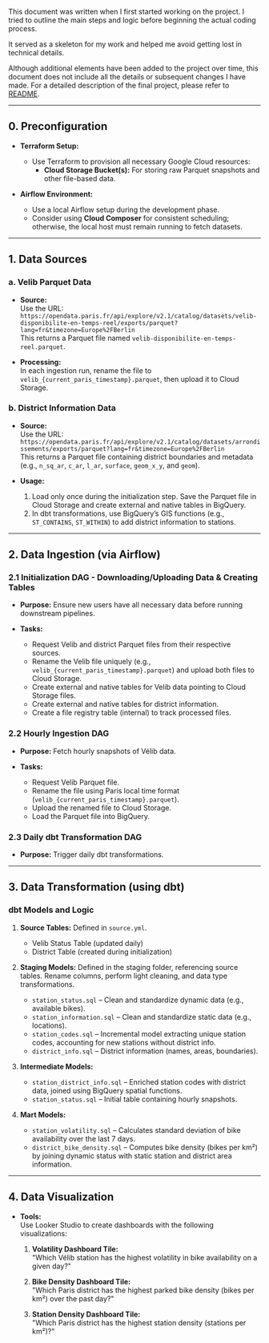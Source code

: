 This document was written when I first started working on the project. I tried to outline the main steps and logic before beginning the actual coding process.

It served as a skeleton for my work and helped me avoid getting lost in technical details.

Although additional elements have been added to the project over time, this document does not include all the details or subsequent changes I have made. For a detailed description of the final project, please refer to [README](../README.md).

---

## 0. Preconfiguration

- **Terraform Setup:**  
  - Use Terraform to provision all necessary Google Cloud resources:
    - **Cloud Storage Bucket(s):** For storing raw Parquet snapshots and other file-based data.

- **Airflow Environment:**  
  - Use a local Airflow setup during the development phase.
  - Consider using **Cloud Composer** for consistent scheduling; otherwise, the local host must remain running to fetch datasets.

---

## 1. Data Sources

### a. Velib Parquet Data
- **Source:**  
  Use the URL:  
  `https://opendata.paris.fr/api/explore/v2.1/catalog/datasets/velib-disponibilite-en-temps-reel/exports/parquet?lang=fr&timezone=Europe%2FBerlin`  
  This returns a Parquet file named `velib-disponibilite-en-temps-reel.parquet`.

- **Processing:**  
  In each ingestion run, rename the file to `velib_{current_paris_timestamp}.parquet`, then upload it to Cloud Storage.

### b. District Information Data
- **Source:**  
  Use the URL:  
  `https://opendata.paris.fr/api/explore/v2.1/catalog/datasets/arrondissements/exports/parquet?lang=fr&timezone=Europe%2FBerlin`  
  This returns a Parquet file containing district boundaries and metadata (e.g., `n_sq_ar`, `c_ar`, `l_ar`, `surface`, `geom_x_y`, and `geom`).

- **Usage:**  
  1. Load only once during the initialization step. Save the Parquet file in Cloud Storage and create external and native tables in BigQuery.
  2. In dbt transformations, use BigQuery’s GIS functions (e.g., `ST_CONTAINS`, `ST_WITHIN`) to add district information to stations.

---

## 2. Data Ingestion (via Airflow)

### 2.1 Initialization DAG - Downloading/Uploading Data & Creating Tables

- **Purpose:** Ensure new users have all necessary data before running downstream pipelines.

- **Tasks:**
  - Request Velib and district Parquet files from their respective sources.
  - Rename the Velib file uniquely (e.g., `velib_{current_paris_timestamp}.parquet`) and upload both files to Cloud Storage.
  - Create external and native tables for Velib data pointing to Cloud Storage files.
  - Create external and native tables for district information.
  - Create a file registry table (internal) to track processed files.

### 2.2 Hourly Ingestion DAG
- **Purpose:** Fetch hourly snapshots of Vélib data.

- **Tasks:**
  - Request Velib Parquet file.
  - Rename the file using Paris local time format (`velib_{current_paris_timestamp}.parquet`).
  - Upload the renamed file to Cloud Storage.
  - Load the Parquet file into BigQuery.

### 2.3 Daily dbt Transformation DAG
- **Purpose:** Trigger daily dbt transformations.

---

## 3. Data Transformation (using dbt)

### dbt Models and Logic

1. **Source Tables:** Defined in `source.yml`.
   - Velib Status Table (updated daily)
   - District Table (created during initialization)

2. **Staging Models:** Defined in the staging folder, referencing source tables. Rename columns, perform light cleaning, and data type transformations.
   - `station_status.sql` – Clean and standardize dynamic data (e.g., available bikes).
   - `station_information.sql` – Clean and standardize static data (e.g., locations).
   - `station_codes.sql` – Incremental model extracting unique station codes, accounting for new stations without district info.
   - `district_info.sql` – District information (names, areas, boundaries).

3. **Intermediate Models:**
   - `station_district_info.sql` – Enriched station codes with district data, joined using BigQuery spatial functions.
   - `station_status.sql` – Initial table containing hourly snapshots.

4. **Mart Models:**
   - `station_volatility.sql` – Calculates standard deviation of bike availability over the last 7 days.
   - `district_bike_density.sql` – Computes bike density (bikes per km²) by joining dynamic status with static station and district area information.

---

## 4. Data Visualization

- **Tools:**  
  Use Looker Studio to create dashboards with the following visualizations:

  1. **Volatility Dashboard Tile:**  
     "Which Vélib station has the highest volatility in bike availability on a given day?"

  2. **Bike Density Dashboard Tile:**  
     "Which Paris district has the highest parked bike density (bikes per km²) over the past day?"

  3. **Station Density Dashboard Tile:**  
     "Which Paris district has the highest station density (stations per km²)?"

